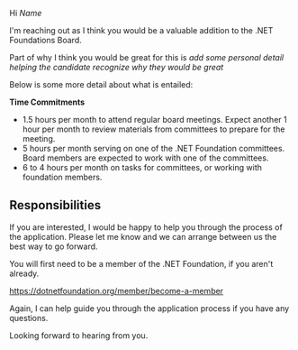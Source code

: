 Hi _Name_

I'm reaching out as I think you would be a valuable addition to the .NET Foundations Board.

Part of why I think you would be great for this is _add some personal detail helping the candidate recognize why they would be great_

Below is some more detail about what is entailed: 

**Time Commitments**
- 1.5 hours per month to attend regular board meetings. Expect another 1 hour per month to review materials from committees to prepare for the meeting.
- 5 hours per month serving on one of the .NET Foundation committees. Board members are expected to work with one of the committees.
- 6 to 4 hours per month on tasks for committees, or working with foundation members.

**Responsibilities**
- 

If you are interested, I would be happy to help you through the process of the application. Please let me know and we can arrange between us the best way to go forward.

You will first need to be a member of the .NET Foundation, if you aren't already. 

https://dotnetfoundation.org/member/become-a-member

Again, I can help guide you through the application process if you have any questions.

Looking forward to hearing from you.